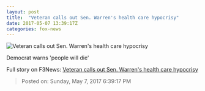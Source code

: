 ```yaml
---
layout: post
title:  "Veteran calls out Sen. Warren's health care hypocrisy"
date: 2017-05-07 13:39:17Z
categories: fox-news
---
```


![Veteran calls out Sen. Warren's health care hypocrisy](http://a57.foxnews.com/media2.foxnews.com/BrightCove/694940094001/2017/05/07/640/360/694940094001_5425102923001_5425089697001-vs.jpg)

Democrat warns 'people will die'


Full story on F3News: [Veteran calls out Sen. Warren's health care hypocrisy](http://www.f3nws.com/n/fSedt)

> Posted on: Sunday, May 7, 2017 6:39:17 PM
